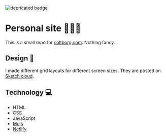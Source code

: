 ![depricated badge](https://img.shields.io/badge/Depricated-No%20longer%20using-red.svg)

# Personal site 👨🏻‍💻

This is a small repo for [coltborg.com](https://coltborg.com). Nothing fancy.

## Design 💠

I made different grid layouts for different screen sizes. They are posted on [Sketch cloud](https://sketch.cloud/s/0A3Ey).

## Technology 💻

* HTML
* CSS
* JavaScript
* [Mojs](http://mojs.io/)
* [Netlify](https://www.netlify.com/)
